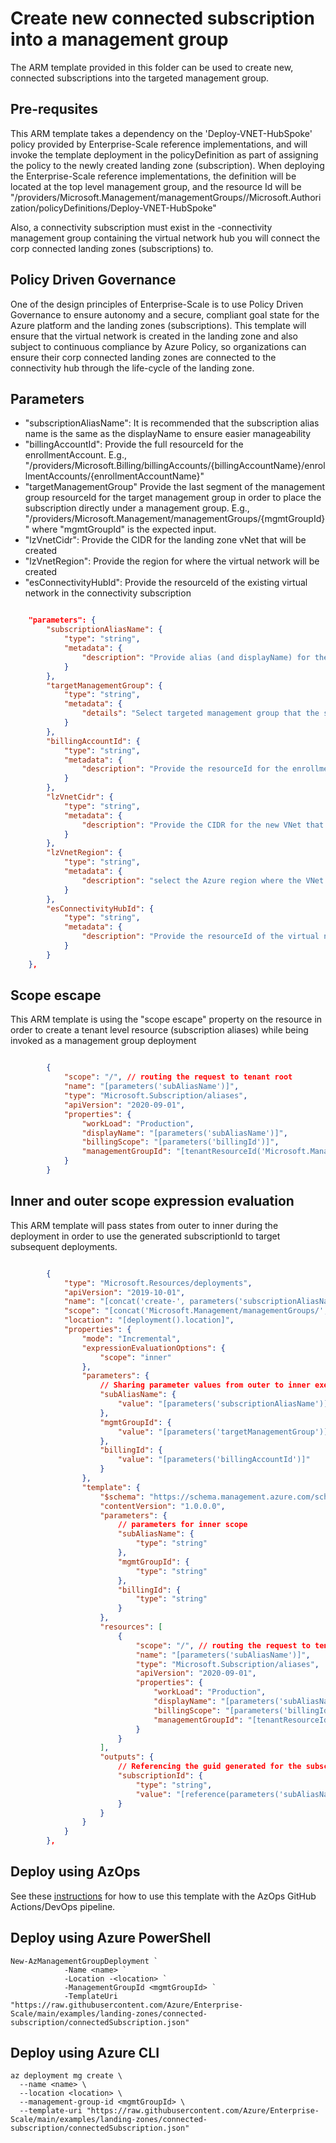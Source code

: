# Create new connected subscription into a management group

The ARM template provided in this folder can be used to create new, connected subscriptions into the targeted management group.

## Pre-requsites

This ARM template takes a dependency on the 'Deploy-VNET-HubSpoke' policy provided by Enterprise-Scale reference implementations, and will invoke the template deployment in the policyDefinition as part of assigning the policy to the newly created landing zone (subscription).
When deploying the Enterprise-Scale reference implementations, the definition will be located at the top level management group, and the resource Id will be "/providers/Microsoft.Management/managementGroups/<prefixProvidedDuringSetup>/Microsoft.Authorization/policyDefinitions/Deploy-VNET-HubSpoke"

Also, a connectivity subscription must exist in the <prefix>-connectivity management group containing the virtual network hub you will connect the corp connected landing zones (subscriptions) to.

## Policy Driven Governance

One of the design principles of Enterprise-Scale is to use Policy Driven Governance to ensure autonomy and a secure, compliant goal state for the Azure platform and the landing zones (subscriptions). This template will ensure that the virtual network is created in the landing zone and also subject to continuous compliance by Azure Policy, so organizations can ensure their corp connected landing zones are connected to the connectivity hub through the life-cycle of the landing zone.

## Parameters

- "subscriptionAliasName": It is recommended that the subscription alias name is the same as the displayName to ensure easier manageability
- "billingAccountId": Provide the full resourceId for the enrollmentAccount. E.g., "/providers/Microsoft.Billing/billingAccounts/{billingAccountName}/enrollmentAccounts/{enrollmentAccountName}"
- "targetManagementGroup" Provide the last segment of the management group resourceId for the target management group in order to place the subscription directly under a management group. E.g., "/providers/Microsoft.Management/managementGroups/{mgmtGroupId}" where "mgmtGroupId" is the expected input.
- "lzVnetCidr": Provide the CIDR for the landing zone vNet that will be created
- "lzVnetRegion": Provide the region for where the virtual network will be created
- "esConnectivityHubId": Provide the resourceId of the existing virtual network in the connectivity subscription

````json

    "parameters": {
        "subscriptionAliasName": {
            "type": "string",
            "metadata": {
                "description": "Provide alias (and displayName) for the subscription"
            }
        },
        "targetManagementGroup": {
            "type": "string",
            "metadata": {
                "details": "Select targeted management group that the subscription will land into"
            }
        },
        "billingAccountId": {
            "type": "string",
            "metadata": {
                "description": "Provide the resourceId for the enrollment account or MCA"
            }
        },
        "lzVnetCidr": {
            "type": "string",
            "metadata": {
                "description": "Provide the CIDR for the new VNet that will be created. Ensure this is not overlapping with other vnet in your Azure environment."
            }
        },
        "lzVnetRegion": {
            "type": "string",
            "metadata": {
                "description": "select the Azure region where the VNet will be created."
            }
        },
        "esConnectivityHubId": {
            "type": "string",
            "metadata": {
                "description": "Provide the resourceId of the virtual network in the connectivity hub where you will connect the landing zone VNet to."
            }
        }
    },
````

## Scope escape

This ARM template is using the "scope escape" property on the resource in order to create a tenant level resource (subscription aliases) while being invoked as a management group deployment

````json

        {
            "scope": "/", // routing the request to tenant root
            "name": "[parameters('subAliasName')]",
            "type": "Microsoft.Subscription/aliases",
            "apiVersion": "2020-09-01",
            "properties": {
                "workLoad": "Production",
                "displayName": "[parameters('subAliasName')]",
                "billingScope": "[parameters('billingId')]",
                "managementGroupId": "[tenantResourceId('Microsoft.Management/managementGroups/', parameters('mgmtGroupId'))]"
            }
        }
````
## Inner and outer scope expression evaluation

This ARM template will pass states from outer to inner during the deployment in order to use the generated subscriptionId to target subsequent deployments.

````json

        {
            "type": "Microsoft.Resources/deployments",
            "apiVersion": "2019-10-01",
            "name": "[concat('create-', parameters('subscriptionAliasName'))]",
            "scope": "[concat('Microsoft.Management/managementGroups/', parameters('targetManagementGroup'))]",
            "location": "[deployment().location]",
            "properties": {
                "mode": "Incremental",
                "expressionEvaluationOptions": {
                    "scope": "inner"
                },
                "parameters": {
                    // Sharing parameter values from outer to inner execution scope
                    "subAliasName": {
                        "value": "[parameters('subscriptionAliasName')]"
                    },
                    "mgmtGroupId": {
                        "value": "[parameters('targetManagementGroup')]"
                    },
                    "billingId": {
                        "value": "[parameters('billingAccountId')]"
                    }
                },
                "template": {
                    "$schema": "https://schema.management.azure.com/schemas/2019-08-01/managementGroupDeploymentTemplate.json#",
                    "contentVersion": "1.0.0.0",
                    "parameters": {
                        // parameters for inner scope
                        "subAliasName": {
                            "type": "string"
                        },
                        "mgmtGroupId": {
                            "type": "string"
                        },
                        "billingId": {
                            "type": "string"
                        }
                    },
                    "resources": [
                        {
                            "scope": "/", // routing the request to tenant root
                            "name": "[parameters('subAliasName')]",
                            "type": "Microsoft.Subscription/aliases",
                            "apiVersion": "2020-09-01",
                            "properties": {
                                "workLoad": "Production",
                                "displayName": "[parameters('subAliasName')]",
                                "billingScope": "[parameters('billingId')]",
                                "managementGroupId": "[tenantResourceId('Microsoft.Management/managementGroups/', parameters('mgmtGroupId'))]"
                            }
                        }
                    ],
                    "outputs": {
                        // Referencing the guid generated for the subscription to be used in subsequent (optional) deployments to this subscription
                        "subscriptionId": {
                            "type": "string",
                            "value": "[reference(parameters('subAliasName')).subscriptionId]"
                        }
                    }
                }
            }
        },
````

## Deploy using AzOps

See these [instructions](../../../docs/Deploy/enable-subscription-creation.md) for how to use this template with the AzOps GitHub Actions/DevOps pipeline.

## Deploy using Azure PowerShell

````pwsh
New-AzManagementGroupDeployment `
            -Name <name> `
            -Location -<location> `
            -ManagementGroupId <mgmtGroupId> `
            -TemplateUri "https://raw.githubusercontent.com/Azure/Enterprise-Scale/main/examples/landing-zones/connected-subscription/connectedSubscription.json"
````

## Deploy using Azure CLI

````cli
az deployment mg create \
  --name <name> \
  --location <location> \
  --management-group-id <mgmtGroupId> \
  --template-uri "https://raw.githubusercontent.com/Azure/Enterprise-Scale/main/examples/landing-zones/connected-subscription/connectedSubscription.json"